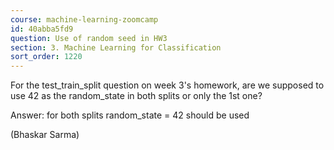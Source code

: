 ```yaml
---
course: machine-learning-zoomcamp
id: 40abba5fd9
question: Use of random seed in HW3
section: 3. Machine Learning for Classification
sort_order: 1220
---
```


For the test_train_split question on week 3's homework, are we supposed to use 42 as the random_state in both splits or only the 1st one?

Answer: for both splits random_state = 42 should be used

(Bhaskar Sarma)


